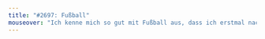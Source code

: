 ```yaml
---
title: "#2697: Fußball"
mouseover: "Ich kenne mich so gut mit Fußball aus, dass ich erstmal nachlesen musste, welche genaue Funktion Herr Herberger jenseits von Zitaterstellung hatte."
---
```


